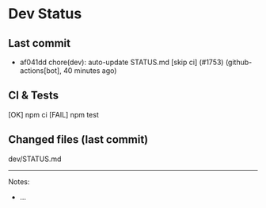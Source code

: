 # Dev Status

## Last commit
- af041dd chore(dev): auto-update STATUS.md [skip ci] (#1753) (github-actions[bot], 40 minutes ago)
## CI & Tests
[OK] npm ci
[FAIL] npm test

## Changed files (last commit)
dev/STATUS.md

---
Notes:
- ...
